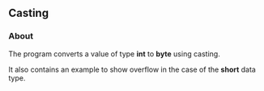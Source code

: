 ## Casting

### About

The program converts a value of type <b>int</b> to <b>byte</b> using casting.

It also contains an example to show overflow in the case of the <b>short</b> data type.
